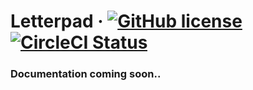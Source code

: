 # Letterpad &middot; [![GitHub license](https://img.shields.io/badge/license-MIT-blue.svg)](https://github.com/facebook/react/blob/master/LICENSE) [![CircleCI Status](https://circleci.com/gh/ajaxtown/letterpad/tree/master.svg?style=svg)](https://circleci.com/gh/ajaxtown/letterpad/tree/master)

### Documentation coming soon..
